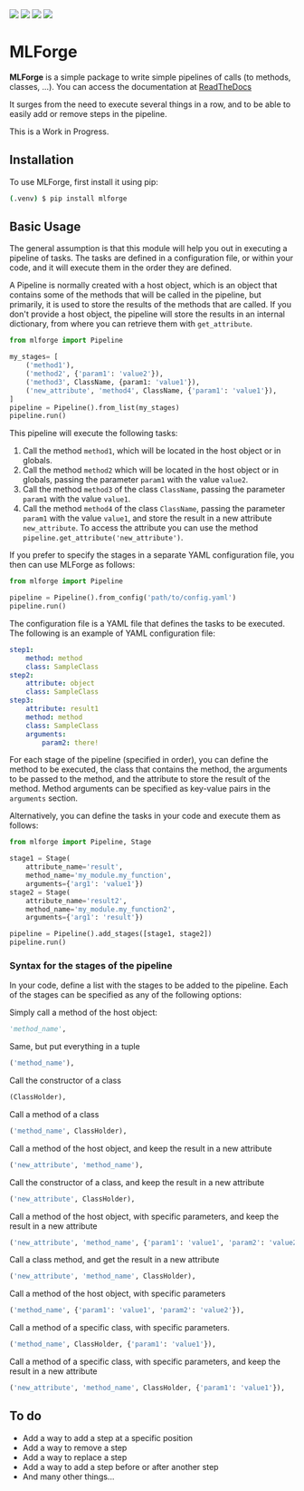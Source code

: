 
<a href="https://github.com/renero/mlforge/actions/workflows/python-test.yml" alt="Build Status">
    <img src="https://github.com/renero/mlforge/actions/workflows/python-test.yml/badge.svg"></a>
<a href="https://codecov.io/gh/renero/mlforge" alt="Coverage">
    <img src="https://codecov.io/gh/renero/mlforge/graph/badge.svg?token=HRZAE9GS0I"></a>
<a href="https://pypi.org/project/mlforge/" alt="PyPi">
    <img src="https://github.com/renero/mlforge/actions/workflows/python-publish.yml/badge.svg"></a>
<a href="https://mlforge.readthedocs.io/en/latest/?badge=latest" alt="Docs">
    <img src="https://readthedocs.org/projects/mlforge/badge/?version=latest"></a>

<br>

# MLForge

**MLForge** is a simple package to write simple pipelines of calls
(to methods, classes, ...). You can access the documentation at
[ReadTheDocs](https://mlforge.readthedocs.io/en/latest/)


It surges from the need to execute several things in a row, and to be able to
easily add or remove steps in the pipeline.

This is a Work in Progress.

## Installation

To use MLForge, first install it using pip:

```bash
(.venv) $ pip install mlforge
```

## Basic Usage

The general assumption is that this module will help you out in executing a pipeline
of tasks. The tasks are defined in a configuration file, or within your code, and
it will execute them in the order they are defined.

A Pipeline is normally created with a host object, which is an object that contains
some of the methods that will be called in the pipeline, but primarily, it is used to
store the results of the methods that are called. If you don't provide a host object,
the pipeline will store the results in an internal dictionary, from where you can
retrieve them with `get_attribute`.

```python
from mlforge import Pipeline

my_stages= [
    ('method1'),
    ('method2', {'param1': 'value2'}),
    ('method3', ClassName, {param1: 'value1'}),
    ('new_attribute', 'method4', ClassName, {'param1': 'value1'}),
]
pipeline = Pipeline().from_list(my_stages)
pipeline.run()
```

This pipeline will execute the following tasks:

1. Call the method `method1`, which will be located in the host object or in globals.
2. Call the method `method2` which will be located in the host object or in globals, passing the parameter `param1` with the value `value2`.
3. Call the method `method3` of the class `ClassName`, passing the parameter `param1` with the value `value1`.
4. Call the method `method4` of the class `ClassName`, passing the parameter `param1` with the value `value1`, and store the result in a new attribute `new_attribute`. To access the
attribute you can use the method `pipeline.get_attribute('new_attribute')`.

If you prefer to specify the stages in a separate YAML configuration file, you then
can use MLForge as follows:

```python
from mlforge import Pipeline

pipeline = Pipeline().from_config('path/to/config.yaml')
pipeline.run()
```

The configuration file is a YAML file that defines the tasks to be executed. The
following is an example of YAML configuration file:

```yaml
step1:
    method: method
    class: SampleClass
step2:
    attribute: object
    class: SampleClass
step3:
    attribute: result1
    method: method
    class: SampleClass
    arguments:
        param2: there!
```

For each stage of the pipeline (specified in order), you can define the method to be
executed, the class that contains the method, the arguments to be passed to the method,
and the attribute to store the result of the method. Method arguments can be specified
as key-value pairs in the `arguments` section.

Alternatively, you can define the tasks in your code and execute them as follows:

```python
from mlforge import Pipeline, Stage

stage1 = Stage(
    attribute_name='result',
    method_name='my_module.my_function',
    arguments={'arg1': 'value1'})
stage2 = Stage(
    attribute_name='result2',
    method_name='my_module.my_function2',
    arguments={'arg1': 'result'})

pipeline = Pipeline().add_stages([stage1, stage2])
pipeline.run()
```

### Syntax for the stages of the pipeline

In your code, define a list with the stages to be added to the pipeline. Each of the
stages can be specified as any of the following options:

Simply call a method of the host object:

```python
'method_name',
```

Same, but put everything in a tuple

```python
('method_name'),
```

Call the constructor of a class

```python
(ClassHolder),
```

Call a method of a class

```python
('method_name', ClassHolder),
```

Call a method of the host object, and keep the result in a new attribute

```python
('new_attribute', 'method_name'),
```

Call the constructor of a class, and keep the result in a new attribute

```python
('new_attribute', ClassHolder),
```

Call a method of the host object, with specific parameters, and keep the result in a new attribute

```python
('new_attribute', 'method_name', {'param1': 'value1', 'param2': 'value2'}),
```

Call a class method, and get the result in a new attribute

```python
('new_attribute', 'method_name', ClassHolder),
```

Call a method of the host object, with specific parameters

```python
('method_name', {'param1': 'value1', 'param2': 'value2'}),
```

Call a method of a specific class, with specific parameters.

```python
('method_name', ClassHolder, {'param1': 'value1'}),
```

Call a method of a specific class, with specific parameters, and keep the result in a new attribute

```python
('new_attribute', 'method_name', ClassHolder, {'param1': 'value1'}),
```


## To do

- Add a way to add a step at a specific position
- Add a way to remove a step
- Add a way to replace a step
- Add a way to add a step before or after another step
- And many other things...

